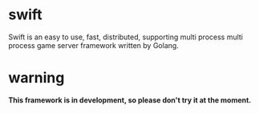 # swift
Swift is an easy to use, fast, distributed, supporting multi process  multi process game server framework written by Golang.  

# warning
**This framework is in development, so please don't try it at the moment.**


